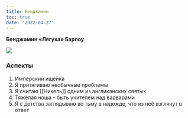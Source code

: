 ```yaml
---
title: Бенджамин
toc: true
date: '2022-04-27'
---
```


**Бенджамин «Лягуха» Барлоу**

![](https://i.imgur.com/N6ndsEY.png)

### Аспекты
1. Имперский ищейка
2. Я притягиваю необычные проблемы
3. Я считаю [[Никель]] одним из англиканских святых
4. Тяжёлая ноша - быть учителем над варварами
5. Я с детства заглядываю во тьму в надежде, что из неё взглянут в ответ
